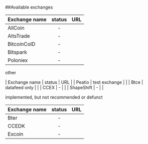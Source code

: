 ##Available exchanges

| Exchange name        | status   |  URL |
| ------------- |:-------------:| -------------:| 
| AllCoin    | -  |   |
| AltsTrade    | -  |   |
| BitcoinCoID    | -  |   |
| Bitspark    | -  |   |
| Poloniex    | -  |   |

other

| Exchange name        | status   |  URL |
| Peatio    | test exchange  |   |
| Btce    | datafeed only  |   |
| CCEX    | -  |   |
| ShapeShift    | -  |   |

implemented, but not recommended or defunct

| Exchange name        | status   |  URL |
| ------------- |:-------------:| -------------:| 
| Bter    | -  |   |
| CCEDK    | -  |   |
| Excoin    | -  |   |

